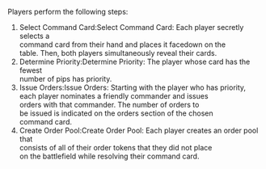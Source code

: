 Players perform the following steps:  
1. Select Command Card:Select Command Card: Each player secretly selects a  
command card from their hand and places it facedown on the  
table. Then, both players simultaneously reveal their cards.  
2. Determine Priority:Determine Priority: The player whose card has the fewest  
number of pips has priority.  
3. Issue Orders:Issue Orders: Starting with the player who has priority,  
each player nominates a friendly commander and issues  
orders with that commander. The number of orders to  
be issued is indicated on the orders section of the chosen  
command card.  
4. Create Order Pool:Create Order Pool: Each player creates an order pool that  
consists of all of their order tokens that they did not place  
on the battlefield while resolving their command card.